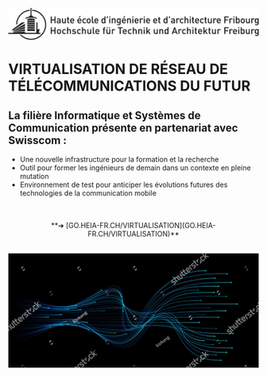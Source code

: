 ![HEIA-FR Logo](img/Logo_HEIA-FR_noir_Vecto_CS3.png)

# VIRTUALISATION DE RÉSEAU DE TÉLÉCOMMUNICATIONS DU FUTUR



## La filière Informatique et Systèmes de Communication présente en partenariat avec Swisscom :

- Une nouvelle infrastructure pour la formation et la recherche
- Outil pour former les ingénieurs de demain dans un contexte en pleine mutation
- Environnement de test pour anticiper les évolutions futures des technologies de la communication mobile

<br />

<br />



<center>**➜ [GO.HEIA-FR.CH/VIRTUALISATION](GO.HEIA-FR.CH/VIRTUALISATION)**</center>



<br />

![](img/stock-vector-vector-wave-lines-flowing-dynamic-in-blue-green-colors-isolated-on-black-background-for-concept-of-1317028097.jpg)
